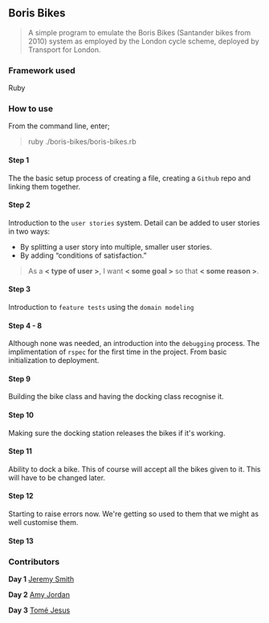 ## Boris Bikes
> A simple program to emulate the Boris Bikes (Santander bikes from 2010) system
> as employed by the London cycle scheme, deployed by Transport for London.

### Framework used

Ruby

### How to use

From the command line, enter;

> ruby ./boris-bikes/boris-bikes.rb

#### Step 1

The the basic setup process of creating a file, creating a `Github` repo and
linking them together.

#### Step 2

Introduction to the `user stories` system.
Detail can be added to user stories in two ways:

- By splitting a user story into multiple, smaller user stories.
- By adding “conditions of satisfaction.”

> As a **< type of user >**, I want **< some goal >** so that **< some reason >**.

#### Step 3

Introduction to `feature tests` using the `domain modeling`

#### Step 4 - 8

Although none was needed, an introduction into the `debugging` process.
The implimentation of `rspec` for the first time in the project.
From basic initialization to deployment.

#### Step 9

Building the bike class and having the docking class recognise it.

#### Step 10

Making sure the docking station releases the bikes if it's working.

#### Step 11

Ability to dock a bike. This of course will accept all the bikes given to it.
This will have to be changed later.

#### Step 12

Starting to raise errors now. We're getting so used to them that we might
as well customise them.

#### Step 13


### Contributors

**Day 1** [Jeremy Smith](https://github.com/JRRS1982)

**Day 2** [Amy Jordan](https://github.com/amyj0rdan)

**Day 3** [Tomé Jesus](https://github.com/saypop)
